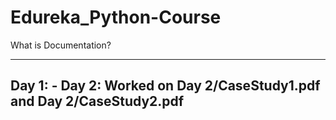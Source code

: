 # Edureka_Python-Course
 What is Documentation?

---
Day 1:
    - 
Day 2:
    Worked on Day 2/CaseStudy1.pdf and Day 2/CaseStudy2.pdf
---
